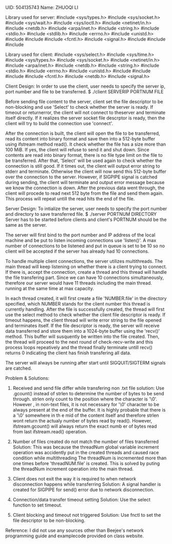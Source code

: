 UID: 504135743
Name: ZHUOQI LI

Library used for server:
#include <sys/types.h>
#include <sys/socket.h>
#include <sys/wait.h>
#include <sys/ioctl.h>
#include <netinet/in.h>
#include <netdb.h>
#include <arpa/inet.h>
#include <string.h>
#include <stdio.h>
#include <stdlib.h>
#include <errno.h>
#include <unistd.h>
#include <fstream>
#include <iostream>
#include <fcntl.h>
#include <signal.h>
#include <thread>
#include <iterator>
#include <vector>

Library used for client:
#include <sys/select.h>
#include <sys/time.h>
#include <sys/types.h>
#include <sys/socket.h>
#include <netinet/in.h>
#include <arpa/inet.h>
#include <netdb.h>
#include <string.h>
#include <stdio.h>
#include <errno.h>
#include <unistd.h>
#include <iostream>
#include <sstream>
#include <fstream>
#include <fcntl.h>
#include <netdb.h>
#include <signal.h>

Client Design:
In order to use the client, user needs to specify the server ip, port number and file to be transferred.
$ ./client SERVERIP PORTNUM FILE 

Before sending file content to the server, client set the file descriptor to be non-blocking and use 'Select' to check whether the server is ready. If timeout or returnerror, the client will not connect to theserver and terminate itself directly. If it realizes the server socket file descrptor is ready, then the client will try to 
build the connection use 'connect'. 

After the connection is built, the client will open the file to be transferred, read its content into binary format and save then into a 512-byte buffer using ifstream method read(). It check whether the file has a size more than 100 MiB. If yes, the client will refuse to send it and shut down. Since contents are read into binary format, there is no file type limit on the file to be transferred. After that, 'Select' will be used again to check whether the connection is still good. If it times out, the client will output error string to stderr and terminate. Otherwise the client will now send this 512-byte buffer over the connection to the server. However, if SIGPIPE signal is catched during sending, the client will terminate and output error message because we know the connection is down. After the previous data went through, the client will procede to read next 512 byte from the file and send them again. This process will repeat untill the read hits the end of the file.

Server Design:
To intialize the server, user needs to specify the port number and directory to save transferred file.
$ ./server PORTNUM DIRECTORY
Server has to be started before clients and client's PORTNUM should be the same as the server.

The server will first bind to the port number and IP address of the local machine and be put to listen incoming connections use 'listen()'. A max number of connections to be listened and put in queue is set to be 10 so no client will be accepted if the server has already had 10 connections. 

To handle multiple client connections, the server utilizes multithreads. The main thread will keep listening on whether there is a client trying to connect. If there is, accept the connection, create a thread and this thread will handle the file transfering part. Since we can have 10 connections simultaneously, therefore our server would have 11 threads including the main thread. running at the same time at max capacity. 

In each thread created, it will first create a file 'NUMBER.file' in the directory specified, which NUMBER stands for the client number this thread is currently handling. After the file is successfully created, the thread will first use the select method to check whether the client file descriptor is ready. If timeout happens, the client thread will write error string to the file opened and terminates itself. If the file descriptor is ready, the server will receive data transferred and store them into a 1024-byte buffer using the 'recv()' method. This buffer will susquently be written into the file created. Then, the thread will proceed to the next round of check-recv-write and this process loops repeatively and the thread finally terminate untill recv() returns 0 indicating the client has finish transfering all data.

The server will always be running after start until SIGQUIT/SIGTERM signals are catched.

Problem & Solutions:
1. Received and send file differ while transfering non .txt file
   solution: Use .gcount() instead of strlen to determine the number of bytes to be send through. strlen only count to the position where the character is '\0'. However   , in non-text files, it is not necessary for '\0' character to be always present at the end of the buffer. It is highly probable that there is a '\0' somewhere in th   e mid of the content itself and therefore strlen wont return the actualy number of bytes read by read(). However, ifstream.gcount() will always return the exact numb   er of bytes read from last ifstream.read() operation.   

2. Number of files created do not match the number of files transferred
   Solution: This was because the threadNum global variable increment operation was accidently put in the created threads and caused race condition while multithreading   The threadNum is incremented more than one times before 'threadNUM.file' is created. This is solved by puting the threadNum increment operation into the main thread.

3. Client does not exit the way it is required to when network disconnection happens while transferring
   Solution: A signal handler is created for SIGPIPE for send() error due to network disconnection. 

4. Connection/data transfer timeout setting
   Solution: Use the select function to set timeout.

5. Client blocking and timeout not triggered
   Solution: Use fnctl to set the file descriptor to be non-blocking. 

Reference:
I did not use any sources other than Beejee's network programming guide and examplecode provided on class website. 
